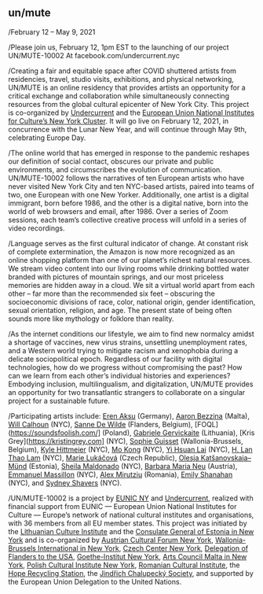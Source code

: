 ## un/mute

/February 12 – May 9, 2021

/Please join us, February 12, 1pm EST to the launching of our project UN/MUTE-10002 
At facebook.com/undercurrent.nyc

/Creating a fair and equitable space after COVID shuttered artists from
residencies, travel, studio visits, exhibitions, and physical networking,
UN/MUTE is an online residency that provides artists an opportunity for a
critical exchange and collaboration while simultaneously connecting resources
from the global cultural epicenter of New York City. This project is
co-organized by [Undercurrent](http://undercurrent.nyc) and the [European Union National Institutes for
Culture’s New York Cluster](http://eunicglobal.eu). It will go live on February 12,
2021, in concurrence with the Lunar New Year, and will continue through May
9th, celebrating Europe Day. 
 
/The online world that has emerged in response to the pandemic reshapes our
definition of social contact, obscures our private and public environments,
and circumscribes the evolution of communication. UN/MUTE-10002 follows the
narratives of ten European artists who have never visited New York City and
ten NYC-based artists, paired into  teams of two, one European with one New
Yorker. Additionally, one artist is a digital immigrant, born before 1986, and
the other is a digital native, born into the world of web browsers and email,
after 1986. Over a series of Zoom sessions, each team’s collective creative
process will unfold in a series of video recordings.

/Language serves as the first cultural indicator of change. At constant risk of
complete extermination, the Amazon is now more recognized as an online
shopping platform than one of our planet’s richest natural resources. We
stream video content into our living rooms while drinking bottled water
branded with pictures of mountain springs, and our most priceless memories are
hidden away in a cloud. We sit a virtual world apart from each other – far
more than the recommended six feet – obscuring the socioeconomic divisions of
race, color, national origin, gender identification, sexual orientation,
religion, and age. The present state of being often sounds more like mythology
or folklore than reality. 
 
/As the internet conditions our lifestyle, we aim to find new normalcy amidst a
shortage of vaccines, new virus strains, unsettling unemployment rates, and a
Western world trying to mitigate racism and xenophobia during a delicate
sociopolitical epoch. Regardless of our facility with digital technologies,
how do we progress without compromising the past? How can we learn from each
other’s individual histories and experiences? Embodying inclusion,
multilingualism, and digitalization, UN/MUTE provides an opportunity for two
transatlantic strangers to collaborate on a singular project for a sustainable
future. 
 
/Participating artists include: [Eren Aksu](http://eren-aksu.com) (Germany), 
[Aaron Bezzina](https://www.aaronbezzina.com) (Malta),
[Will Calhoun](https://willcalhoun.com) (NYC), 
[Sanne De Wilde](http://sannedewilde.com/) (Flanders, Belgium), 
[FOQL](https://soundsfoolish.com/] (Poland),
[Gabriele Gervickaite](http://www.gabrielegervickaite.com) (Lithuania), 
[Kris Grey](https://kristingrey.com] (NYC), 
[Sophie Guisset](http://www.facebook.com/sophie.guisset.50)
(Wallonia-Brussels, Belgium), 
[Kyle Hittmeier](http://www.kylehittmeier.com) (NYC), 
[Mo Kong](https://mokongmo.com) (NYC), 
[Yi Hsuan Lai](https://www.flaneurshan.com/) (NYC), 
[H. Lan Thao Lam](http://www.hlanthaolam.com/main/home.html) (NYC), 
[Marie Lukáčová](https://www.marielukacova.com) (Czech Republic), 
[Olesja Katšanovskaja–Münd](http://solaye.com/) (Estonia), 
[Sheila Maldonado](http://sheilamaldonado.com) (NYC), 
[Barbara Maria Neu](http://barbaramarianeu.at)
(Austria), 
[Emmanuel Massillon](https://www.emmanuel-massillon.com) (NYC), 
[Alex Mirutziu](http://www.alexmirutziu.com) (Romania), 
[Emily Shanahan](http://www.emilyshanahan.com)
(NYC), and [Sydney Shavers](https://www.sydneyshavers.net/) (NYC). 

/UN/MUTE-10002 is a project by [EUNIC NY](http://eunicglobal.eu) and
[Undercurrent](http://undercurrent.nyc), realized with
financial support from EUNIC — European Union National Institutes for Culture
— Europe’s network of national cultural institutes and organisations, with 36
members from all EU member states. This project was initiated by the
[Lithuanian Culture Institute](http://english.lithuanianculture.lt) and the
[Consulate General of Estonia in New York](http://newyork.mfa.ee)
and is co-organized by [Austrian Cultural Forum New
York](http://www.acfny.org), [Wallonia-Brussels
International in New York](http://wallonia.us/en), 
[Czech Center New York](http://new-york.czechcentres.cz), 
[Delegation of Flanders to the USA](http://flandersintheusa.org), 
[Goethe-Institut New York](http://www.goethe.de/newyork), 
[Arts Council Malta in New York](http://artscouncilmalta.org), 
[Polish Cultural Institute New York](http://instytutpolski.pl/newyork/), 
[Romanian Cultural Institute](http://www.rciusa.info), the 
[Hope Recycling Station](http://www.h-r-s.cz), 
the [Jindřich Chalupecký Society](http://www.sjch.cz/en/”), and supported by the European Union
Delegation to the United Nations.
